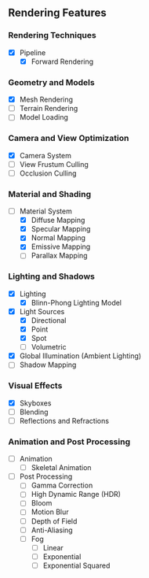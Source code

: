 ## Rendering Features

### Rendering Techniques

- [x] Pipeline
  - [x] Forward Rendering

### Geometry and Models

- [x] Mesh Rendering
- [ ] Terrain Rendering
- [ ] Model Loading

### Camera and View Optimization

- [x] Camera System
- [ ] View Frustum Culling
- [ ] Occlusion Culling

### Material and Shading

- [ ] Material System
  - [x] Diffuse Mapping
  - [x] Specular Mapping
  - [x] Normal Mapping
  - [x] Emissive Mapping
  - [ ] Parallax Mapping

### Lighting and Shadows

- [x] Lighting
  - [x] Blinn-Phong Lighting Model
- [x] Light Sources
  - [x] Directional
  - [x] Point
  - [x] Spot
  - [ ] Volumetric
- [x] Global Illumination (Ambient Lighting)
- [ ] Shadow Mapping

### Visual Effects

- [x] Skyboxes
- [ ] Blending
- [ ] Reflections and Refractions

### Animation and Post Processing

- [ ] Animation
  - [ ] Skeletal Animation
- [ ] Post Processing
  - [ ] Gamma Correction
  - [ ] High Dynamic Range (HDR)
  - [ ] Bloom
  - [ ] Motion Blur
  - [ ] Depth of Field
  - [ ] Anti-Aliasing
  - [ ] Fog
    - [ ] Linear
    - [ ] Exponential
    - [ ] Exponential Squared
